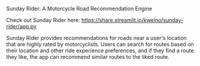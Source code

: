 Sunday Rider: A Motorcycle Road Recommendation Engine

Check out Sunday Rider here: https://share.streamlit.io/kweino/sunday-rider/app.py

Sunday Rider provides recommendations for roads near a user's location that are highly rated by motorcyclists. Users can search for routes based on their location and other ride experience preferences, and if they find a route they like, the app can recommend similar routes to the liked route. 
